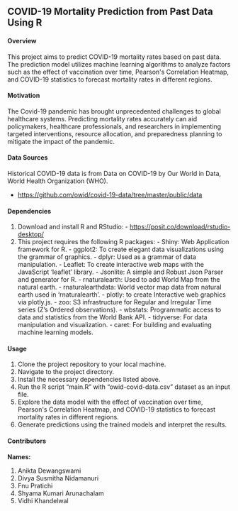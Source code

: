 ## COVID-19 Mortality Prediction from Past Data Using R

#### Overview
This project aims to predict COVID-19 mortality rates based on past data. The prediction model utilizes machine learning algorithms to analyze factors such as the effect of vaccination over time, Pearson's Correlation Heatmap, and COVID-19 statistics to forecast mortality rates in different regions.

#### Motivation
The Covid-19 pandemic has brought unprecedented challenges to global healthcare systems. Predicting mortality rates accurately can aid policymakers, healthcare professionals, and researchers in implementing targeted interventions, resource allocation, and preparedness planning to mitigate the impact of the pandemic.

#### Data Sources
Historical COVID-19 data is from Data on COVID-19 by Our World in Data, World Health Organization (WHO).
- https://github.com/owid/covid-19-data/tree/master/public/data

#### Dependencies
  1.	Download and install R and RStudio:
    - https://posit.co/download/rstudio-desktop/
  3.	This project requires the following R packages:
    - Shiny: Web Application framework for R.
    - ggplot2: To create elegant data visualizations using the grammar of graphics.
    - dplyr: Used as a grammar of data manipulation.
    - Leaflet: To create interactive web maps with the JavaScript ‘leaflet’ library.
    - Jsonlite: A simple and Robust Json Parser and generator for R.
    - rnaturalearth: Used to add World Map from the natural earth.
    - rnaturalearthdata: World vector map data from natural earth used in ‘rnaturalearth’.
    - plotly: to create Interactive web graphics via plotly.js.
    - zoo: S3 infrastructure for Regular and Irregular Time series (Z’s Ordered observations).
    - wbstats: Programmatic access to data and statistics from the World Bank API.
    - tidyverse: For data manipulation and visualization.
    - caret: For building and evaluating machine learning models.

#### Usage
  1.	Clone the project repository to your local machine.
  2.	Navigate to the project directory.
  3.	Install the necessary dependencies listed above.
  4.	Run the R script “main.R” with “owid-covid-data.csv” dataset as an input file.
  5.	Explore the data model with the effect of vaccination over time, Pearson's Correlation Heatmap, and COVID-19 statistics to forecast mortality rates in different regions.
  6.	Generate predictions using the trained models and interpret the results.
     
#### Contributors
 **Names:**
  1.	Anikta Dewangswami
  2.	Divya Susmitha Nidamanuri
  3.	Fnu Pratichi
  4.	Shyama Kumari Arunachalam
  5.	Vidhi Khandelwal
